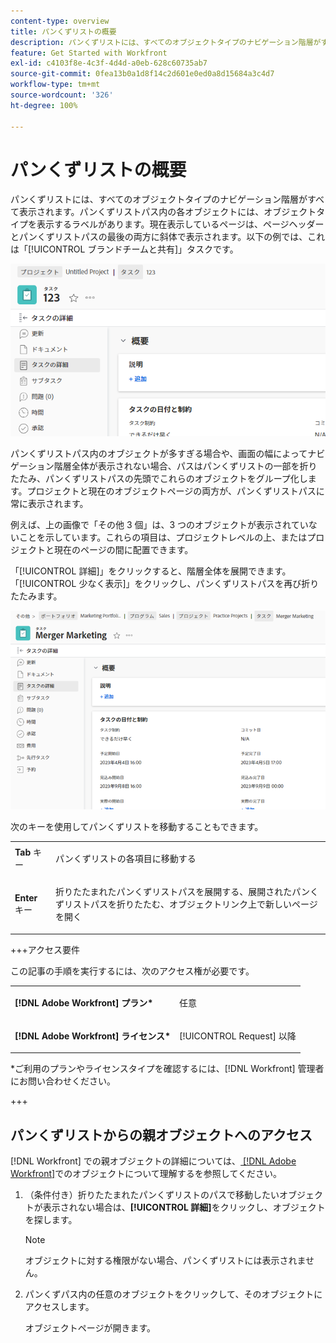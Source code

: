 ```yaml
---
content-type: overview
title: パンくずリストの概要
description: パンくずリストには、すべてのオブジェクトタイプのナビゲーション階層がすべて表示されます。
feature: Get Started with Workfront
exl-id: c4103f8e-4c3f-4d4d-a0eb-628c60735ab7
source-git-commit: 0fea13b0a1d8f14c2d601e0ed0a8d15684a3c4d7
workflow-type: tm+mt
source-wordcount: '326'
ht-degree: 100%

---
```


# パンくずリストの概要

パンくずリストには、すべてのオブジェクトタイプのナビゲーション階層がすべて表示されます。パンくずリストパス内の各オブジェクトには、オブジェクトタイプを表示するラベルがあります。現在表示しているページは、ページヘッダーとパンくずリストパスの最後の両方に斜体で表示されます。以下の例では、これは「[!UICONTROL ブランドチームと共有]」タスクです。

![折りたたまれたパンくずリスト](assets/NWE-collapsed-breadcrumb.png)

パンくずリストパス内のオブジェクトが多すぎる場合や、画面の幅によってナビゲーション階層全体が表示されない場合、パスはパンくずリストの一部を折りたたみ、パンくずリストパスの先頭でこれらのオブジェクトをグループ化します。プロジェクトと現在のオブジェクトページの両方が、パンくずリストパスに常に表示されます。

例えば、上の画像で「その他 3 個」は、3 つのオブジェクトが表示されていないことを示しています。これらの項目は、プロジェクトレベルの上、またはプロジェクトと現在のページの間に配置できます。

「[!UICONTROL 詳細]」をクリックすると、階層全体を展開できます。「[!UICONTROL 少なく表示]」をクリックし、パンくずリストパスを再び折りたたみます。

![展開されたパンくずリスト](assets/NWE-expanded-breadcrumb.png)

次のキーを使用してパンくずリストを移動することもできます。

<table style="table-layout:auto"> 
 <col> 
 <col> 
 <tbody> 
  <tr> 
   <td role="rowheader"><strong>Tab</strong> キー </td> 
   <td> <p>パンくずリストの各項目に移動する</p> </td> 
  </tr> 
  <tr> 
   <td role="rowheader"><strong>Enter</strong> キー </td> 
   <td> <p>折りたたまれたパンくずリストパスを展開する、展開されたパンくずリストパスを折りたたむ、オブジェクトリンク上で新しいページを開く</p> </td> 
  </tr> 
 </tbody> 
</table>

+++アクセス要件

この記事の手順を実行するには、次のアクセス権が必要です。

<table style="table-layout:auto"> 
 <col> 
 </col> 
 <col> 
 </col> 
 <tbody> 
  <tr> 
   <td role="rowheader"><strong>[!DNL Adobe Workfront] プラン*</strong></td> 
   <td> <p>任意</p> </td> 
  </tr> 
  <tr> 
   <td role="rowheader"><strong>[!DNL Adobe Workfront] ライセンス*</strong></td> 
   <td> <p>[!UICONTROL Request] 以降</p> </td> 
  </tr> 
 </tbody> 
</table>

*ご利用のプランやライセンスタイプを確認するには、[!DNL Workfront] 管理者にお問い合わせください。

+++

<!--drafted: this is no longer possible, since we removed Campaigns, but it might come back as part of Maestro: 

## Multi-object breadcrumbs

>[!NOTE]
>
>The information in this article is available only in the Preview environment when you participate in the [!UICONTROL Campaigns] beta program. The functionality described here might not be fully available yet. For more information about current available features and how to enroll, see [Campaigns beta].

Some objects can belong to multiple parent objects. For example, a project can belong to multiple campaigns. In this case, all the campaigns that the project belongs to display in the breadcrumb.

The multi-object listing in the breadcrumb (for example, the campaigns) displays the number of parent objects which expands into a list to display all the campaigns that the project is associated with. For more information, see [Add objects to a campaign](../../manage-work/campaigns/add-objects-to-a-campaign.md).


![Project with multiple campaigns in the breadcrumb](assets/project-with-multiple-campaigns-in-breadcrumb.png)

-->

## パンくずリストからの親オブジェクトへのアクセス

[!DNL Workfront] での親オブジェクトの詳細については、[ [!DNL Adobe Workfront]](../../workfront-basics/navigate-workfront/workfront-navigation/understand-objects.md)でのオブジェクトについて理解するを参照してください。

1. （条件付き）折りたたまれたパンくずリストのパスで移動したいオブジェクトが表示されない場合は、**[!UICONTROL 詳細]**&#x200B;をクリックし、オブジェクトを探します。

   >[!NOTE]
   >
   >オブジェクトに対する権限がない場合、パンくずリストには表示されません。

1. パンくずパス内の任意のオブジェクトをクリックして、そのオブジェクトにアクセスします。

   オブジェクトページが開きます。
